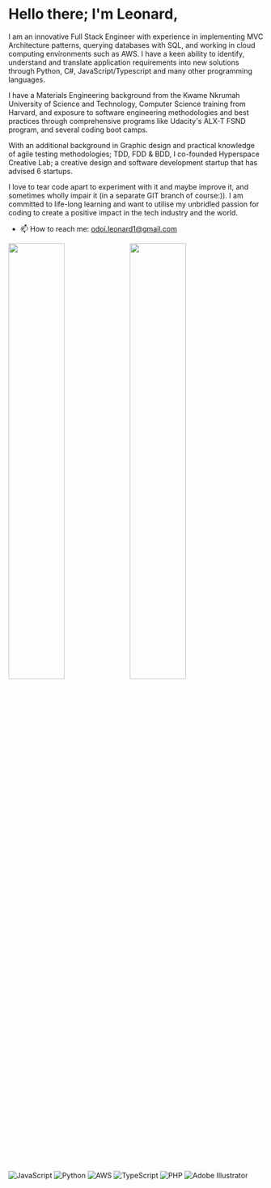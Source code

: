 <h1> Hello there; I'm Leonard, </h1>

I am an innovative Full Stack Engineer with experience in implementing MVC Architecture patterns, querying databases with SQL, and working in cloud computing environments such as AWS. I have a keen ability to identify, understand and translate application requirements into new solutions through Python, C#, JavaScript/Typescript and many other programming languages. 

I have a Materials Engineering background from the Kwame Nkrumah University of Science and Technology, Computer Science training from Harvard, and exposure to software engineering methodologies and best practices through comprehensive programs like Udacity's ALX-T FSND program, and several coding boot camps.

With an additional background in Graphic design and practical knowledge of agile testing methodologies; TDD, FDD & BDD, I co-founded Hyperspace Creative Lab; a creative design and software development startup that has advised 6 startups. 

I love to tear code apart to experiment with it and maybe improve it, and sometimes wholly impair it (in a separate GIT branch of course:)).
I am committed to life-long learning and want to utilise my unbridled passion for coding to create a positive impact in the tech industry and the world.
 
- 📫 How to reach me: odoi.leonard1@gmail.com

<!---
The-Leo/The-Leo is a ✨ special ✨ repository because its `README.md` (this file) appears on your GitHub profile.
You can click the Preview link to take a look at your changes.
--->

<img align="left" width="47%" src="https://github-readme-stats.vercel.app/api/top-langs/?username=The-Leo&layout=compact" />

<img align="left" width="47%" src="https://github-readme-stats.vercel.app/api?username=The-Leo&show_icons=true&theme=radical" />


![JavaScript](https://img.shields.io/badge/javascript-%23323330.svg?style=for-the-badge&logo=javascript&logoColor=%23F7DF1E)
![Python](https://img.shields.io/badge/python-3670A0?style=for-the-badge&logo=python&logoColor=ffdd54)
![AWS](https://img.shields.io/badge/AWS-%23FF9900.svg?style=for-the-badge&logo=amazon-aws&logoColor=white)
![TypeScript](https://img.shields.io/badge/typescript-%23007ACC.svg?style=for-the-badge&logo=typescript&logoColor=white)
![PHP](https://img.shields.io/badge/php-%23777BB4.svg?style=for-the-badge&logo=php&logoColor=white)
![Adobe Illustrator](https://img.shields.io/badge/adobe%20illustrator-%23FF9A00.svg?style=for-the-badge&logo=adobe%20illustrator&logoColor=white)
